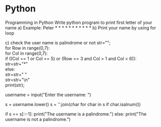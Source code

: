 # Python
Programming in Python
Write python program to print first letter of your name 
a) Example: Peter
               *      *
               *             *
               *              *
               *      *
               *
               *
               *
b) Print your name by using for loop

c) check the user name is palindrome or not
str="";    
for Row in range(0,7):    
    for Col in range(0,7):     
        if ((Col == 1 or Col == 5) or (Row == 3 and Col > 1 and Col < 6)):  
            str=str+"*"    
        else:      
            str=str+" "    
    str=str+"\n"    
print(str);  

username = input("Enter the username: ")

s = username.lower() 
s = ''.join(char for char in s if char.isalnum())

if s == s[::-1]:
    print("The username is a palindrome.")
else:
    print("The username is not a palindrome.")
